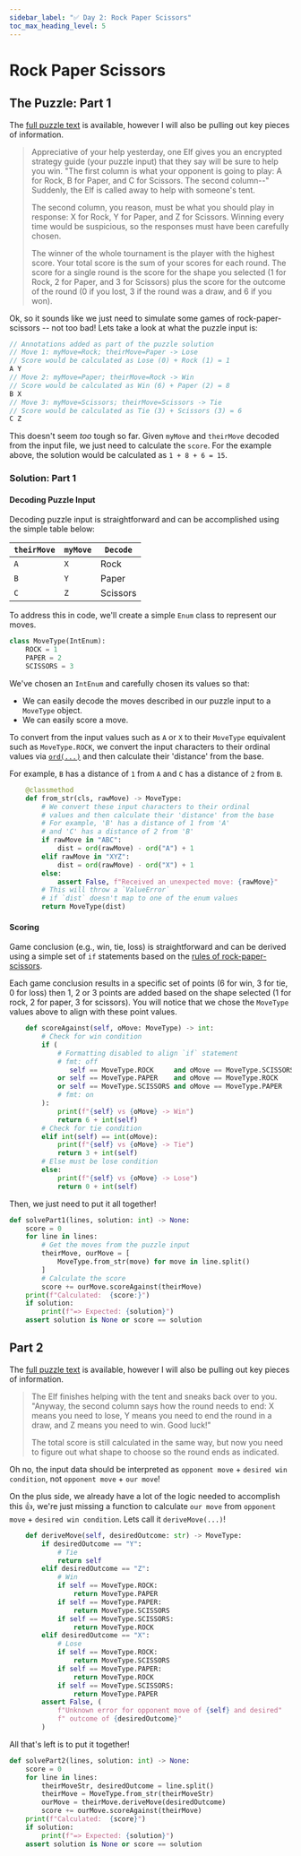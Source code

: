 ```yaml
---
sidebar_label: "✅ Day 2: Rock Paper Scissors"
toc_max_heading_level: 5
---
```


# Rock Paper Scissors

## The Puzzle: Part 1

The [full puzzle text](https://adventofcode.com/2022/day/2) is available,
however I will also be pulling out key pieces of information.

> Appreciative of your help yesterday, one Elf gives you an encrypted strategy guide (your puzzle input) that they say will be sure to help you win. "The first column is what your opponent is going to play: A for Rock, B for Paper, and C for Scissors. The second column--" Suddenly, the Elf is called away to help with someone's tent.
>
> The second column, you reason, must be what you should play in response: X for Rock, Y for Paper, and Z for Scissors. Winning every time would be suspicious, so the responses must have been carefully chosen.
>
> The winner of the whole tournament is the player with the highest score. Your total score is the sum of your scores for each round. The score for a single round is the score for the shape you selected (1 for Rock, 2 for Paper, and 3 for Scissors) plus the score for the outcome of the round (0 if you lost, 3 if the round was a draw, and 6 if you won).

Ok, so it sounds like we just need to simulate some games of rock-paper-scissors -- not too bad!
Lets take a look at what the puzzle input is:

```cpp title="Example Puzzle Input (day2-input-test.txt)"
// Annotations added as part of the puzzle solution
// Move 1: myMove=Rock; theirMove=Paper -> Lose
// Score would be calculated as Lose (0) + Rock (1) = 1
A Y
// Move 2: myMove=Paper; theirMove=Rock -> Win
// Score would be calculated as Win (6) + Paper (2) = 8
B X
// Move 3: myMove=Scissors; theirMove=Scissors -> Tie
// Score would be calculated as Tie (3) + Scissors (3) = 6
C Z
```

This doesn't seem _too_ tough so far.
Given `myMove` and `theirMove` decoded from the input file,
we just need to calculate the `score`.
For the example above, the solution would be calculated as
`1 + 8 + 6 = 15`.

### Solution: Part 1

#### Decoding Puzzle Input

Decoding puzzle input is straightforward and
can be accomplished using the simple table below:

| `theirMove` | `myMove` | `Decode` |
| ----------- | -------- | -------- |
| `A`         | `X`      | Rock     |
| `B`         | `Y`      | Paper    |
| `C`         | `Z`      | Scissors |

To address this in code, we'll create a simple `Enum` class
to represent our moves.

<!-- prettier-ignore-start -->
<!--SNIPSTART day2-MoveType-->
```py
class MoveType(IntEnum):
    ROCK = 1
    PAPER = 2
    SCISSORS = 3
```
<!--SNIPEND-->
<!-- prettier-ignore-end -->

We've chosen an `IntEnum` and carefully chosen its values
so that:

- We can easily decode the moves described in our puzzle input
  to a `MoveType` object.
- We can easily score a move.

To convert from the input values such as `A` or `X` to
their `MoveType` equivalent such as `MoveType.ROCK`,
we convert the input characters to their ordinal
values via [`ord(...)`] and then calculate their 'distance' from the base.

For example, `B` has a distance of `1` from `A`
and `C` has a distance of `2` from `B`.

<!-- prettier-ignore-start -->
<!--SNIPSTART day2-MoveTypeDecode-->
```py
    @classmethod
    def from_str(cls, rawMove) -> MoveType:
        # We convert these input characters to their ordinal
        # values and then calculate their 'distance' from the base
        # For example, 'B' has a distance of 1 from 'A'
        # and 'C' has a distance of 2 from 'B'
        if rawMove in "ABC":
            dist = ord(rawMove) - ord("A") + 1
        elif rawMove in "XYZ":
            dist = ord(rawMove) - ord("X") + 1
        else:
            assert False, f"Received an unexpected move: {rawMove}"
        # This will throw a `ValueError`
        # if `dist` doesn't map to one of the enum values
        return MoveType(dist)
```
<!--SNIPEND-->
<!-- prettier-ignore-end -->

#### Scoring

Game conclusion (e.g., win, tie, loss) is straightforward
and can be derived using a simple set of `if` statements
based on the [rules of rock-paper-scissors](https://en.wikipedia.org/wiki/Rock_paper_scissors).

Each game conclusion results in a specific set of points (6 for win, 3 for tie, 0 for loss)
then 1, 2 or 3 points are added based on the shape selected (1 for rock, 2 for paper, 3 for scissors).
You will notice that we chose the `MoveType` values above to align with these point values.

<!-- prettier-ignore-start -->
<!--SNIPSTART day2-scoring-->
```py
    def scoreAgainst(self, oMove: MoveType) -> int:
        # Check for win condition
        if (
            # Formatting disabled to align `if` statement
            # fmt: off
               self == MoveType.ROCK     and oMove == MoveType.SCISSORS
            or self == MoveType.PAPER    and oMove == MoveType.ROCK
            or self == MoveType.SCISSORS and oMove == MoveType.PAPER
            # fmt: on
        ):
            print(f"{self} vs {oMove} -> Win")
            return 6 + int(self)
        # Check for tie condition
        elif int(self) == int(oMove):
            print(f"{self} vs {oMove} -> Tie")
            return 3 + int(self)
        # Else must be lose condition
        else:
            print(f"{self} vs {oMove} -> Lose")
            return 0 + int(self)
```
<!--SNIPEND-->
<!-- prettier-ignore-end -->

Then, we just need to put it all together!

<!-- prettier-ignore-start -->
<!--SNIPSTART day2-solvePart1-->
```py
def solvePart1(lines, solution: int) -> None:
    score = 0
    for line in lines:
        # Get the moves from the puzzle input
        theirMove, ourMove = [
            MoveType.from_str(move) for move in line.split()
        ]
        # Calculate the score
        score += ourMove.scoreAgainst(theirMove)
    print(f"Calculated:  {score:}")
    if solution:
        print(f"=> Expected: {solution}")
    assert solution is None or score == solution
```
<!--SNIPEND-->
<!-- prettier-ignore-end -->

## Part 2

The [full puzzle text](https://adventofcode.com/2022/day/2) is available,
however I will also be pulling out key pieces of information.

> The Elf finishes helping with the tent and sneaks back over to you. "Anyway, the second column says how the round needs to end: X means you need to lose, Y means you need to end the round in a draw, and Z means you need to win. Good luck!"
>
> The total score is still calculated in the same way, but now you need to figure out what shape to choose so the round ends as indicated.

Oh no, the input data should be interpreted as `opponent move` + `desired win condition`,
not `opponent move` + `our move`!

On the plus side, we already have a lot of the logic needed to accomplish this 👍,
we're just missing a function to calculate `our move` from `opponent move` + `desired win condition`.
Lets call it `deriveMove(...)`!

<!-- prettier-ignore-start -->
<!--SNIPSTART day2-deriveMove-->
```py
    def deriveMove(self, desiredOutcome: str) -> MoveType:
        if desiredOutcome == "Y":
            # Tie
            return self
        elif desiredOutcome == "Z":
            # Win
            if self == MoveType.ROCK:
                return MoveType.PAPER
            if self == MoveType.PAPER:
                return MoveType.SCISSORS
            if self == MoveType.SCISSORS:
                return MoveType.ROCK
        elif desiredOutcome == "X":
            # Lose
            if self == MoveType.ROCK:
                return MoveType.SCISSORS
            if self == MoveType.PAPER:
                return MoveType.ROCK
            if self == MoveType.SCISSORS:
                return MoveType.PAPER
        assert False, (
            f"Unknown error for opponent move of {self} and desired"
            f" outcome of {desiredOutcome}"
        )
```
<!--SNIPEND-->
<!-- prettier-ignore-end -->

All that's left is to put it together!

<!-- prettier-ignore-start -->
<!--SNIPSTART day2-solvePart2-->
```py
def solvePart2(lines, solution: int) -> None:
    score = 0
    for line in lines:
        theirMoveStr, desiredOutcome = line.split()
        theirMove = MoveType.from_str(theirMoveStr)
        ourMove = theirMove.deriveMove(desiredOutcome)
        score += ourMove.scoreAgainst(theirMove)
    print(f"Calculated:  {score}")
    if solution:
        print(f"=> Expected: {solution}")
    assert solution is None or score == solution
```
<!--SNIPEND-->
<!-- prettier-ignore-end -->

<!-- Links -->

[`ord(...)`]: https://docs.python.org/3.10/library/functions.html#ord

